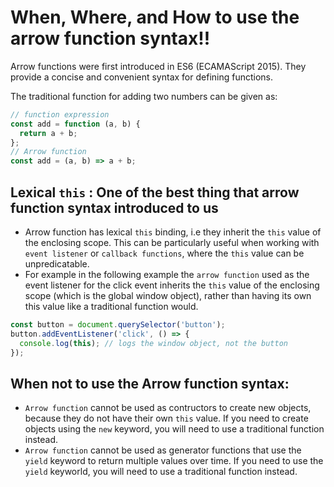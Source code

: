 # When, Where, and How to use the arrow function syntax!!

Arrow functions were first introduced in ES6 (ECAMAScript 2015). They provide a concise and convenient syntax for defining functions.

The traditional function for adding two numbers can be given as:

```javascript
// function expression
const add = function (a, b) {
  return a + b;
};
// Arrow function
const add = (a, b) => a + b;
```

## Lexical `this` : One of the best thing that arrow function syntax introduced to us

- Arrow function has lexical `this` binding, i.e they inherit the `this` value of the enclosing scope. This can be particularly useful when working with `event listener` or `callback functions`, where the `this` value can be unpredicatable.
- For example in the following example the `arrow function` used as the event listener for the click event inherits the `this` value of the enclosing scope (which is the global window object), rather than having its own this value like a traditional function would.

```javascript
const button = document.querySelector('button');
button.addEventListener('click', () => {
  console.log(this); // logs the window object, not the button
});
```

## When not to use the Arrow function syntax:

- `Arrow function` cannot be used as contructors to create new objects, because they do not have their own `this` value. If you need to create objects using the `new` keyword, you will need to use a traditional function instead.
- `Arrow function` cannot be used as generator functions that use the `yield` keyword to return multiple values over time. If you need to use the `yield` keyworld, you will need to use a traditional function instead.
